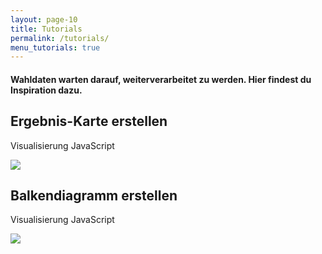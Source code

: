 ```yaml
---
layout: page-10
title: Tutorials
permalink: /tutorials/
menu_tutorials: true
---
```


<div id="tutorials">
<h4 class="col-sm-10 col-sm-offset-1 text-center">Wahldaten warten darauf, weiterverarbeitet zu werden. Hier findest du Inspiration dazu.</h4>

<div class="tutorial col-xs-12 col-sm-6">

<h2 class="">Ergebnis-Karte erstellen</h2>
<span class="tutorial-type">Visualisierung</span> <span class="tutorial-type">JavaScript</span>

<a href="/tutorials/karte/" title=""><img class="rounded-img" src="{{ site.staticurl }}pages/tutorial-karte/karte_2.jpg"></a>
</div>

<div class="tutorial col-xs-12 col-sm-6">

<h2 class="">Balkendiagramm erstellen</h2>
<span class="tutorial-type">Visualisierung</span> <span class="tutorial-type">JavaScript</span>

<a href="/tutorials/balkendiagramm/" title=""><img class="rounded-img" src="{{ site.staticurl }}pages/tutorial-balkendiagramm/balken_3.jpg"></a>
</div>

</div>
